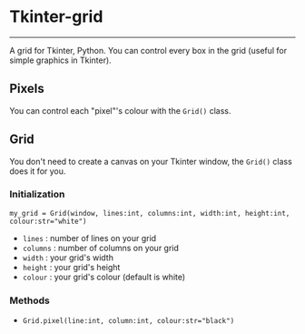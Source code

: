 # Tkinter-grid
---
A grid for Tkinter, Python. You can control every box in the grid (useful for simple graphics in Tkinter).

## Pixels
You can control each "pixel"'s colour with the `Grid()` class.

## Grid
You don't need to create a canvas on your Tkinter window, the `Grid()` class does it for you.

### Initialization
`my_grid = Grid(window, lines:int, columns:int, width:int, height:int, colour:str="white")`
- `lines` : number of lines on your grid
- `columns` : number of columns on your grid
- `width` : your grid's width
- `height` : your grid's height
- `colour` : your grid's colour (default is white)

### Methods
- `Grid.pixel(line:int, column:int, colour:str="black")`
